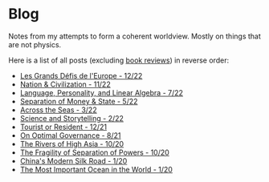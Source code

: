 # Blog

Notes from my attempts to form a coherent worldview. Mostly on things that are not physics. 

<!--
I spend a fair bit of time thinking about things that are not physics. Eventually,
my daydreaming got to
the point where I thought it might be a good idea to commit something to
writing.

 Writing is great since it forces me to refine my scattered thoughts into a
coherent argument that actually makes sense.
It will also let me look back years from now and
comment on what a fool I used to be.
-->


<!--* [Geopolitics](./writings/straits/straits.md) 
* [Misc.](./writings/misc/misc.md)-->
<!--* [Economics](./writings/valuation/valuation.md)
* [Book Reviews](./bookreviews.md-->

Here is a list of all posts (excluding [book reviews](./bookreviews.html)) in reverse order:

* [Les Grands Défis de l'Europe - 12/22](./writings/misc/europe/europe.md)
* [Nation & Civilization - 11/22](./writings/misc/civilization/civilization.md)
* [Language, Personality, and Linear Algebra - 7/22](./writings/misc/langlinear/langlinear.md)
* [Separation of Money & State - 5/22](./writings/misc/moneyandstate/moneyandstate.md)
* [Across the Seas - 3/22](./writings/misc/seas/seas.md)    
* [Science and Storytelling - 2/22](./writings/misc/scistory/scistory.md)
* [Tourist or Resident - 12/21](./writings/misc/tourist/tourist.md)
* [On Optimal Governance - 8/21](./writings/misc/post_2/post_2.md)
* [The Rivers of High Asia - 10/20](./writings/straits/post3/post_3.md)
* [The Fragility of Separation of Powers - 10/20](./writings/misc/post1/post_1.md)
* [China's Modern Silk Road - 1/20](./writings/straits/post2/post_2.md)
* [The Most Important Ocean in the World - 1/20](./writings/straits/post1/post_1.md)
